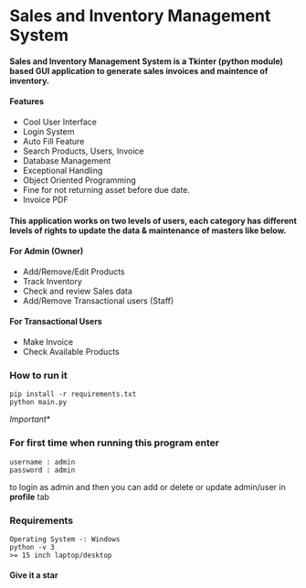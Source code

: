 # Sales and Inventory Management System

#### Sales and Inventory Management System is a Tkinter (python module) based GUI application to generate sales invoices and maintence of inventory.
#### Features
- Cool User Interface
- Login System
- Auto Fill Feature
- Search Products, Users, Invoice
- Database Management
- Exceptional Handling
- Object Oriented Programming
- Fine for not returning asset before due date.
- Invoice PDF

####	This application works on two levels of users, each category has different levels of rights to update the data & maintenance of masters like below.

#### For Admin (Owner)
*	Add/Remove/Edit Products
* Track Inventory
*	Check and review Sales data
*	Add/Remove Transactional users (Staff) 

#### For Transactional Users
*	Make Invoice
*	Check Available Products

### How to run it
```
pip install -r requirements.txt
python main.py
```
_Important_*
### For first time when running this program enter 
    username : admin 
    password : admin
to login as admin and then you can add or delete or update admin/user in **profile** tab

### Requirements
```
Operating System -: Windows
python -v 3
>= 15 inch laptop/desktop
```

#### Give it a star
